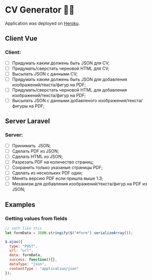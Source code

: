 # CV Generator 🤟🏻
Application was deployed on [Heroku](https://pdf-mbar-dev.herokuapp.com/).

## Client Vue
### Client:
- [ ] Придумать каким должень быть JSON для CV;
- [ ] Придумать/сверстать черновой HTML для CV;
- [ ] Высылать JSON с данными CV;
- [ ] Придумать каким должень быть JSON для добавления изображений/текста/фигур на PDF;
- [ ] Придумать/сверстать черновой HTML для добавления изображений/текста/фигур на PDF;
- [ ] Высылать JSON с данными добавленого изображения/текста/фигуры на PDF;

## Server Laravel
### Server:
- [ ] Принимать  JSON;
- [ ] Сделать PDF из JSON; 
- [ ] Сделать HTML из JSON; 
- [ ] Разрезать PDF на количество страниц;
- [ ] Сохранить только указаные страницы PDF;
- [ ] Сделать из нескольких PDF один;
- [ ] Менять версию PDF если пришла выше 1.3;
- [ ] Механизм для добавления изображений/текста/фигур на PDF из JSON;

## Examples 
### Getting values from fields
```javascript
// smth like this
let formData = JSON.stringify($("#form").serializeArray());

$.ajax({
  type: "POST",
  url: "url",
  data: formData,
  success: function(){},
  dataType: "json",
  contentType : "application/json"
});
```
